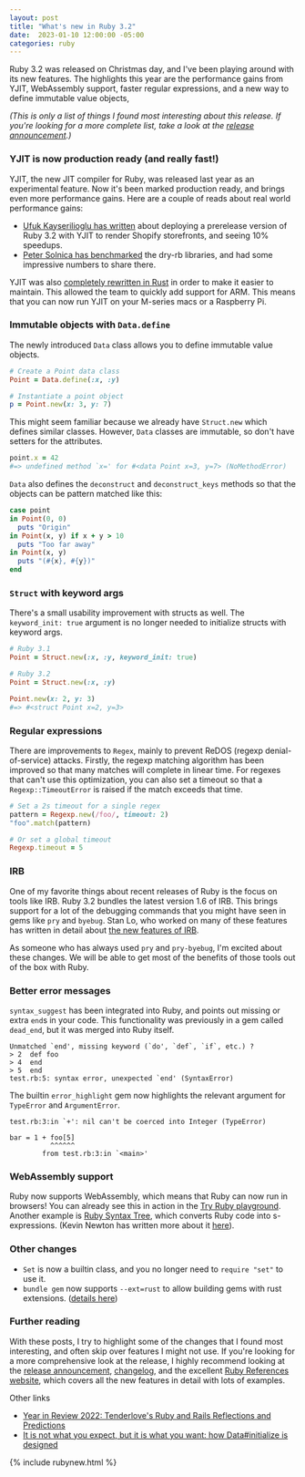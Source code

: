 ```yaml
---
layout: post
title: "What's new in Ruby 3.2"
date:  2023-01-10 12:00:00 -05:00
categories: ruby
---
```


Ruby 3.2 was released on Christmas day,
and I've been playing around with its new features.
The highlights this year are
the performance gains from YJIT,
WebAssembly support,
faster regular expressions,
and a new way to define immutable value objects,

_(This is only a list of things
I found most interesting about this release.
If you're looking for a more complete list,
take a look at the
[release announcement](https://www.ruby-lang.org/en/news/2022/12/25/ruby-3-2-0-released/).)_

### YJIT is now production ready (and really fast!)

YJIT, the new JIT compiler for Ruby,
was released last year
as an experimental feature.
Now it's been marked production ready,
and brings even more performance gains.
Here are a couple of reads
about real world performance gains:

- [Ufuk Kayserilioglu has written](https://twitter.com/paracycle/status/1605706226007941122)
  about deploying a prerelease version of Ruby 3.2 with YJIT
  to render Shopify storefronts,
  and seeing 10% speedups.
- [Peter Solnica has benchmarked](https://www.solnic.dev/p/benchmarking-ruby-32-with-yjit)
  the dry-rb libraries,
  and had some impressive numbers to share there.

YJIT was also
[completely rewritten in Rust](https://shopify.engineering/porting-yjit-ruby-compiler-to-rust)
in order to make it easier to maintain.
This allowed the team
to quickly add support for ARM.
This means that you can now run YJIT
on your M-series macs
or a Raspberry Pi.

### Immutable objects with `Data.define`

The newly introduced `Data` class
allows you to define
immutable value objects.

```ruby
# Create a Point data class
Point = Data.define(:x, :y)

# Instantiate a point object
p = Point.new(x: 3, y: 7)
```

This might seem familiar
because we already have `Struct.new`
which defines similar classes.
However, `Data` classes are immutable,
so don't have setters for the attributes.

```ruby
point.x = 42
#=> undefined method `x=' for #<data Point x=3, y=7> (NoMethodError)
```

`Data` also defines the `deconstruct` and `deconstruct_keys` methods
so that the objects can be pattern matched like this:

```ruby
case point
in Point(0, 0)
  puts "Origin"
in Point(x, y) if x + y > 10
  puts "Too far away"
in Point(x, y)
  puts "(#{x}, #{y})"
end
```

### `Struct` with keyword args

There's a small usability improvement with structs as well.
The `keyword_init: true` argument is no longer needed
to initialize structs with keyword args.

```ruby
# Ruby 3.1
Point = Struct.new(:x, :y, keyword_init: true)

# Ruby 3.2
Point = Struct.new(:x, :y)

Point.new(x: 2, y: 3)
#=> #<struct Point x=2, y=3>
```

### Regular expressions

There are improvements to `Regex`,
mainly to prevent ReDOS (regexp denial-of-service) attacks.
Firstly, the regexp matching algorithm has been improved
so that many matches will complete in linear time.
For regexes that can't use this optimization,
you can also set a timeout
so that a `Regexp::TimeoutError` is raised
if the match exceeds that time.

```ruby
# Set a 2s timeout for a single regex
pattern = Regexp.new(/foo/, timeout: 2)
"foo".match(pattern)

# Or set a global timeout
Regexp.timeout = 5
```

### IRB

One of my favorite things about recent releases of Ruby
is the focus on tools like IRB.
Ruby 3.2 bundles the latest version 1.6 of IRB.
This brings support for a lot of the debugging commands
that you might have seen in gems like `pry` and `byebug`.
Stan Lo, who worked on many of these features
has written in detail about
[the new features of IRB](https://st0012.dev/whats-new-in-ruby-3-2-irb).

As someone who has always used
`pry` and `pry-byebug`,
I'm excited about these changes.
We will be able to get most of the benefits
of those tools
out of the box with Ruby.


### Better error messages

`syntax_suggest` has been integrated into Ruby,
and points out missing or extra `end`s in your code.
This functionality was previously in a gem
called `dead_end`,
but it was merged into Ruby itself.

```
Unmatched `end', missing keyword (`do', `def`, `if`, etc.) ?
> 2  def foo
> 4  end
> 5  end
test.rb:5: syntax error, unexpected `end' (SyntaxError)
```

The builtin `error_highlight` gem
now highlights the relevant argument
for `TypeError` and `ArgumentError`.

```
test.rb:3:in `+': nil can't be coerced into Integer (TypeError)

bar = 1 + foo[5]
          ^^^^^^
        from test.rb:3:in `<main>'
```

### WebAssembly support

Ruby now supports WebAssembly,
which means that Ruby can now run in browsers!
You can already see this in action in the [Try Ruby playground](https://try.ruby-lang.org/playground/#code=3.times+do%0A++print+'Welcome+'%0Aend&engine=cruby-3.2.0).
Another example is
[Ruby Syntax Tree](https://ruby-syntax-tree.github.io/),
which converts Ruby code into s-expressions.
(Kevin Newton has written more about it
[here](https://kddnewton.com/2022/04/25/ruby-syntax-tree-github-io.html)).


### Other changes

- `Set` is now a builtin class,
  and you no longer need
  to `require "set"` to use it.
- `bundle gem` now supports `--ext=rust`
  to allow building gems with rust extensions.
  ([details here](https://github.com/rubygems/rubygems/pull/6149))

### Further reading

With these posts,
I try to highlight some of the changes
that I found most interesting,
and often skip over features I might not use.
If you're looking for a more comprehensive look at the release,
I highly recommend looking at the
[release announcement](https://www.ruby-lang.org/en/news/2022/12/25/ruby-3-2-0-released/),
[changelog](https://github.com/ruby/ruby/blob/ruby_3_2/NEWS.md),
and the excellent
[Ruby References website](https://rubyreferences.github.io/rubychanges/3.2.html),
which covers all the new features in detail with lots of examples.

Other links

- [Year in Review 2022: Tenderlove's Ruby and Rails Reflections and Predictions](https://shopify.engineering/ruby-rails-year-in-review-2022)
- [It is not what you expect, but it is what you want: how Data#initialize is designed](https://zverok.space/blog/2023-01-03-data-initialize.html)

{% include rubynew.html %}
